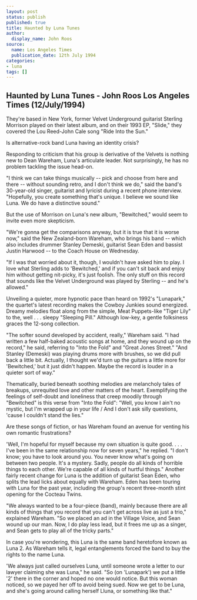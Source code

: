 ```yaml
---
layout: post
status: publish
published: true
title: Haunted by Luna Tunes
author:
  display_name: John Roos
source:
  name: Los Angeles Times
  publication_date: 12th July 1994
categories:
- luna
tags: []
---
```


## Haunted by Luna Tunes - John Roos Los Angeles Times (12/July/1994)

They're based in New York, former Velvet Underground guitarist Sterling Morrison played on their latest album, and on their 1993 EP, "Slide," they covered the Lou Reed-John Cale song "Ride Into the Sun."

Is alternative-rock band Luna having an identity crisis?

Responding to criticism that his group is derivative of the Velvets is nothing new to Dean Wareham, Luna's articulate leader. Not surprisingly, he has no problem tackling the issue head-on.

"I think we can take things musically -- pick and choose from here and there -- without sounding retro, and I don't think we do," said the band's 30-year-old singer, guitarist and lyricist during a recent phone interview. "Hopefully, you create something that's unique. I believe we sound like Luna. We do have a distinctive sound."

But the use of Morrison on Luna's new album, "Bewitched," would seem to invite even more skepticism.

"We're gonna get the comparisons anyway, but it is true that it is worse now," said the New Zealand-born Wareham, who brings his band -- which also includes drummer Stanley Demeski, guitarist Sean Eden and bassist Justin Harwood -- to the Coach House on Wednesday.

"If I was that worried about it, though, I wouldn't have asked him to play. I love what Sterling adds to 'Bewitched,' and if you can't sit back and enjoy him without getting nit-picky, it's just foolish. The only stuff on this record that sounds like the Velvet Underground was played by Sterling -- and he's allowed."

Unveiling a quieter, more hypnotic pace than heard on 1992's "Lunapark," the quartet's latest recording makes the Cowboy Junkies sound energized. Dreamy melodies float along from the simple, Meat Puppets-like "Tiger Lily" to the, well . . . sleepy "Sleeping Pill." Although low-key, a gentle folksiness graces the 12-song collection.

"The softer sound developed by accident, really," Wareham said. "I had written a few half-baked acoustic songs at home, and they wound up on the record," he said, referring to "Into the Fold" and "Great Jones Street." "And Stanley (Demeski) was playing drums more with brushes, so we did pull back a little bit. Actually, I thought we'd turn up the guitars a little more for 'Bewitched,' but it just didn't happen. Maybe the record is louder in a quieter sort of way."

Thematically, buried beneath soothing melodies are melancholy tales of breakups, unrequited love and other matters of the heart. Exemplifying the feelings of self-doubt and loneliness that creep moodily through "Bewitched" is this verse from "Into the Fold": "Well, you know I ain't no mystic, but I'm wrapped up in your life / And I don't ask silly questions, 'cause I couldn't stand the lies."

Are these songs of fiction, or has Wareham found an avenue for venting his own romantic frustrations?

'Well, I'm hopeful for myself because my own situation is quite good. . . . I've been in the same relationship now for seven years," he replied. "I don't know; you have to look around you. You never know what's going on between two people. It's a mystery. Sadly, people do all kinds of horrible things to each other. We're capable of all kinds of hurtful things." Another fairly recent change for Luna is the addition of guitarist Sean Eden, who splits the lead licks about equally with Wareham. Eden has been touring with Luna for the past year, including the group's recent three-month stint opening for the Cocteau Twins.

"We always wanted to be a four-piece (band), mainly because there are all kinds of things that you record that you can't get across live as just a trio," explained Wareham. "So we placed an ad in the Village Voice, and Sean wound up our man. Now, I do play less lead, but it frees me up as a singer, and Sean gets to play all of the tricky parts."

In case you're wondering, this Luna is the same band heretofore known as Luna 2. As Wareham tells it, legal entanglements forced the band to buy the rights to the name Luna.

'We always just called ourselves Luna, until someone wrote a letter to our lawyer claiming she was Luna," he said. "So (on 'Lunapark') we put a little '2' there in the corner and hoped no one would notice. But this woman noticed, so we payed her off to avoid being sued. Now we get to be Luna, and she's going around calling herself Lluna, or something like that."
